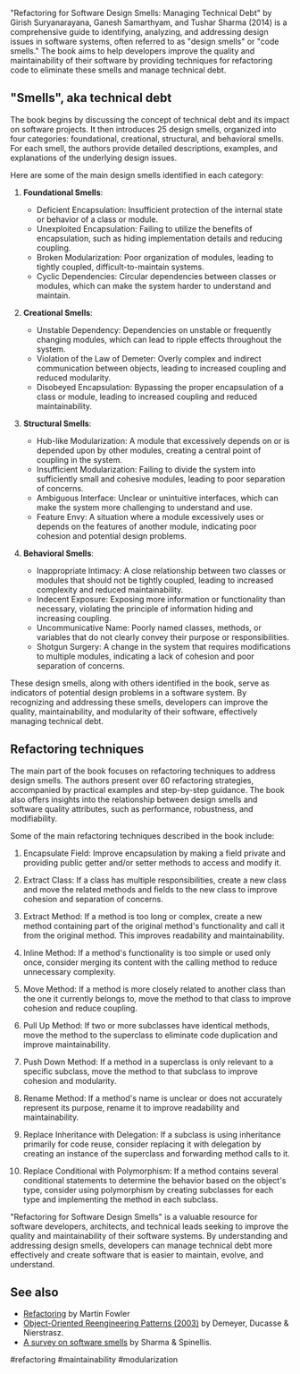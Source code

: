 "Refactoring for Software Design Smells: Managing Technical Debt" by Girish Suryanarayana, Ganesh Samarthyam, and Tushar Sharma (2014) is a comprehensive guide to identifying, analyzing, and addressing design issues in software systems, often referred to as "design smells" or "code smells." The book aims to help developers improve the quality and maintainability of their software by providing techniques for refactoring code to eliminate these smells and manage technical debt.

## "Smells", aka technical debt

The book begins by discussing the concept of technical debt and its impact on software projects. It then introduces 25 design smells, organized into four categories: foundational, creational, structural, and behavioral smells. For each smell, the authors provide detailed descriptions, examples, and explanations of the underlying design issues.

Here are some of the main design smells identified in each category:

1.  **Foundational Smells**:
    
    -   Deficient Encapsulation: Insufficient protection of the internal state or behavior of a class or module.
    -   Unexploited Encapsulation: Failing to utilize the benefits of encapsulation, such as hiding implementation details and reducing coupling.
    -   Broken Modularization: Poor organization of modules, leading to tightly coupled, difficult-to-maintain systems.
    -   Cyclic Dependencies: Circular dependencies between classes or modules, which can make the system harder to understand and maintain.

2.  **Creational Smells**:
    
    -   Unstable Dependency: Dependencies on unstable or frequently changing modules, which can lead to ripple effects throughout the system.
    -   Violation of the Law of Demeter: Overly complex and indirect communication between objects, leading to increased coupling and reduced modularity.
    -   Disobeyed Encapsulation: Bypassing the proper encapsulation of a class or module, leading to increased coupling and reduced maintainability.

3.  **Structural Smells**:
    
    -   Hub-like Modularization: A module that excessively depends on or is depended upon by other modules, creating a central point of coupling in the system.
    -   Insufficient Modularization: Failing to divide the system into sufficiently small and cohesive modules, leading to poor separation of concerns.
    -   Ambiguous Interface: Unclear or unintuitive interfaces, which can make the system more challenging to understand and use.
    -   Feature Envy: A situation where a module excessively uses or depends on the features of another module, indicating poor cohesion and potential design problems.

4.  **Behavioral Smells**:
    
    -   Inappropriate Intimacy: A close relationship between two classes or modules that should not be tightly coupled, leading to increased complexity and reduced maintainability.
    -   Indecent Exposure: Exposing more information or functionality than necessary, violating the principle of information hiding and increasing coupling.
    -   Uncommunicative Name: Poorly named classes, methods, or variables that do not clearly convey their purpose or responsibilities.
    -   Shotgun Surgery: A change in the system that requires modifications to multiple modules, indicating a lack of cohesion and poor separation of concerns.

These design smells, along with others identified in the book, serve as indicators of potential design problems in a software system. By recognizing and addressing these smells, developers can improve the quality, maintainability, and modularity of their software, effectively managing technical debt.

## Refactoring techniques

The main part of the book focuses on refactoring techniques to address design smells. The authors present over 60 refactoring strategies, accompanied by practical examples and step-by-step guidance. The book also offers insights into the relationship between design smells and software quality attributes, such as performance, robustness, and modifiability.

Some of the main refactoring techniques described in the book include:

1.  Encapsulate Field: Improve encapsulation by making a field private and providing public getter and/or setter methods to access and modify it.
    
2.  Extract Class: If a class has multiple responsibilities, create a new class and move the related methods and fields to the new class to improve cohesion and separation of concerns.
    
3.  Extract Method: If a method is too long or complex, create a new method containing part of the original method's functionality and call it from the original method. This improves readability and maintainability.
    
4.  Inline Method: If a method's functionality is too simple or used only once, consider merging its content with the calling method to reduce unnecessary complexity.
    
5.  Move Method: If a method is more closely related to another class than the one it currently belongs to, move the method to that class to improve cohesion and reduce coupling.
    
6.  Pull Up Method: If two or more subclasses have identical methods, move the method to the superclass to eliminate code duplication and improve maintainability.
    
7.  Push Down Method: If a method in a superclass is only relevant to a specific subclass, move the method to that subclass to improve cohesion and modularity.
    
8.  Rename Method: If a method's name is unclear or does not accurately represent its purpose, rename it to improve readability and maintainability.
    
9.  Replace Inheritance with Delegation: If a subclass is using inheritance primarily for code reuse, consider replacing it with delegation by creating an instance of the superclass and forwarding method calls to it.
    
10.  Replace Conditional with Polymorphism: If a method contains several conditional statements to determine the behavior based on the object's type, consider using polymorphism by creating subclasses for each type and implementing the method in each subclass.

"Refactoring for Software Design Smells" is a valuable resource for software developers, architects, and technical leads seeking to improve the quality and maintainability of their software systems. By understanding and addressing design smells, developers can manage technical debt more effectively and create software that is easier to maintain, evolve, and understand.

## See also

- [Refactoring](https://martinfowler.com/books/refactoring.html) by Martin Fowler
- [Object-Oriented Reengineering Patterns (2003)](https://scg.unibe.ch/assets/download/oorp/) by Demeyer, Ducasse & Nierstrasz.
- [A survey on software smells](https://zenodo.org/record/1997449) by  Sharma & Spinellis.

<!-- Keywords -->
#refactoring #maintainability #modularization
<!-- /Keywords -->
